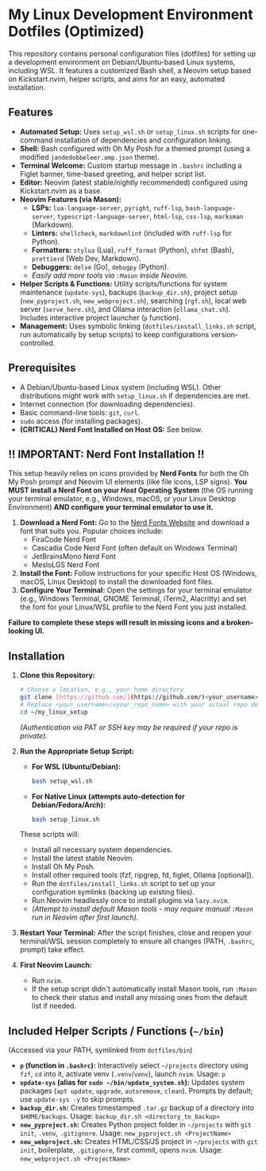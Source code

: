 # My Linux Development Environment Dotfiles (Optimized)

This repository contains personal configuration files (dotfiles) for setting up a development environment on Debian/Ubuntu-based Linux systems, including WSL. It features a customized Bash shell, a Neovim setup based on Kickstart.nvim, helper scripts, and aims for an easy, automated installation.

## Features

* **Automated Setup:** Uses `setup_wsl.sh` or `setup_linux.sh` scripts for one-command installation of dependencies and configuration linking.
* **Shell:** Bash configured with Oh My Posh for a themed prompt (using a modified `jandedobbeleer.omp.json` theme).
* **Terminal Welcome:** Custom startup message in `.bashrc` including a Figlet banner, time-based greeting, and helper script list.
* **Editor:** Neovim (latest stable/nightly recommended) configured using Kickstart.nvim as a base.
* **Neovim Features (via Mason):**
    * **LSPs:** `lua-language-server`, `pyright`, `ruff-lsp`, `bash-language-server`, `typescript-language-server`, `html-lsp`, `css-lsp`, `marksman` (Markdown).
    * **Linters:** `shellcheck`, `markdownlint` (included with `ruff-lsp` for Python).
    * **Formatters:** `stylua` (Lua), `ruff_format` (Python), `shfmt` (Bash), `prettierd` (Web Dev, Markdown).
    * **Debuggers:** `delve` (Go), `debugpy` (Python).
    * *Easily add more tools via `:Mason` inside Neovim.*
* **Helper Scripts & Functions:** Utility scripts/functions for system maintenance (`update-sys`), backups (`backup_dir.sh`), project setup (`new_pyproject.sh`, `new_webproject.sh`), searching (`rgf.sh`), local web server (`serve_here.sh`), and Ollama interaction (`ollama_chat.sh`). Includes interactive project launcher (`p` function).
* **Management:** Uses symbolic linking (`dotfiles/install_links.sh` script, run automatically by setup scripts) to keep configurations version-controlled.

## Prerequisites

* A Debian/Ubuntu-based Linux system (including WSL). Other distributions might work with `setup_linux.sh` if dependencies are met.
* Internet connection (for downloading dependencies).
* Basic command-line tools: `git`, `curl`.
* `sudo` access (for installing packages).
* **(CRITICAL) Nerd Font Installed on Host OS:** See below.

## !! IMPORTANT: Nerd Font Installation !!

This setup heavily relies on icons provided by **Nerd Fonts** for both the Oh My Posh prompt and Neovim UI elements (like file icons, LSP signs). **You MUST install a Nerd Font on your *Host* Operating System** (the OS running your terminal emulator, e.g., Windows, macOS, or your Linux Desktop Environment) **AND configure your terminal emulator to use it.**

1.  **Download a Nerd Font:** Go to the [Nerd Fonts Website](https://www.nerdfonts.com/font-downloads) and download a font that suits you. Popular choices include:
    * FiraCode Nerd Font
    * Cascadia Code Nerd Font (often default on Windows Terminal)
    * JetBrainsMono Nerd Font
    * MesloLGS Nerd Font
2.  **Install the Font:** Follow instructions for your specific Host OS (Windows, macOS, Linux Desktop) to install the downloaded font files.
3.  **Configure Your Terminal:** Open the settings for your terminal emulator (e.g., Windows Terminal, GNOME Terminal, iTerm2, Alacritty) and set the font for your Linux/WSL profile to the Nerd Font you just installed.

**Failure to complete these steps will result in missing icons and a broken-looking UI.**

## Installation

1.  **Clone this Repository:**
    ```bash
    # Choose a location, e.g., your home directory
    git clone [https://github.com/](https://github.com/)<your_username>/<your_repo_name>.git ~/my_linux_setup
    # Replace <your_username>/<your_repo_name> with your actual repo details
    cd ~/my_linux_setup
    ```
    *(Authentication via PAT or SSH key may be required if your repo is private).*

2.  **Run the Appropriate Setup Script:**
    * **For WSL (Ubuntu/Debian):**
        ```bash
        bash setup_wsl.sh
        ```
    * **For Native Linux (attempts auto-detection for Debian/Fedora/Arch):**
        ```bash
        bash setup_linux.sh
        ```
    These scripts will:
    * Install all necessary system dependencies.
    * Install the latest stable Neovim.
    * Install Oh My Posh.
    * Install other required tools (fzf, ripgrep, fd, figlet, Ollama [optional]).
    * Run the `dotfiles/install_links.sh` script to set up your configuration symlinks (backing up existing files).
    * Run Neovim headlessly once to install plugins via `lazy.nvim`.
    * *(Attempt to install default Mason tools - may require manual `:Mason` run in Neovim after first launch).*

3.  **Restart Your Terminal:** After the script finishes, close and reopen your terminal/WSL session completely to ensure all changes (PATH, `.bashrc`, prompt) take effect.

4.  **First Neovim Launch:**
    * Run `nvim`.
    * If the setup script didn't automatically install Mason tools, run `:Mason` to check their status and install any missing ones from the default list if needed.

## Included Helper Scripts / Functions (`~/bin`)

(Accessed via your PATH, symlinked from `dotfiles/bin`)

* **`p` (function in `.bashrc`):** Interactively select `~/projects` directory using `fzf`, `cd` into it, activate venv (`.venv`/`venv`), launch `nvim`. Usage: `p`
* **`update-sys` (alias for `sudo ~/bin/update_system.sh`):** Updates system packages (`apt update`, `upgrade`, `autoremove`, `clean`). Prompts by default; use `update-sys -y` to skip prompts.
* **`backup_dir.sh`:** Creates timestamped `.tar.gz` backup of a directory into `$HOME/backups`. Usage: `backup_dir.sh <directory_to_backup>`
* **`new_pyproject.sh`:** Creates Python project folder in `~/projects` with `git init`, `.venv`, `.gitignore`. Usage: `new_pyproject.sh <ProjectName>`
* **`new_webproject.sh`:** Creates HTML/CSS/JS project in `~/projects` with `git init`, boilerplate, `.gitignore`, first commit, opens `nvim`. Usage: `new_webproject.sh <ProjectName>`
